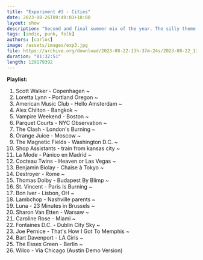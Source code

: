 ```yaml
---
title: "Experiment #3 - Cities"
date: 2023-08-26T09:49:03+10:00
layout: show
description: "Second and final summer mix of the year. The silly theme is songs with city names, and it's a fearless (maybe reckless) playlist with tracks from Scott Walker, The Clash, Thomas Dolby and others. Cheaper than renting an Airbnb!"
tags: [indie, punk, folk]
authors: [carlos]
image: /assets/images/exp3.jpg
file: https://archive.org/download/2023-08-22-13h-37m-24s/2023-08-22_13h37m24s.mp3
duration: "01:32:51"
length: 129179392
---
```


**Playlist:**

1.	Scott Walker - Copenhagen ~
2.	Loretta Lynn - Portland Oregon ~
3.	American Music Club	- Hello Amsterdam ~
4.	Alex Chilton - Bangkok ~
5.	Vampire Weekend - Boston ~
6.	Parquet Courts - NYC Observation ~
7.	The Clash - London's Burning ~
8.	Orange Juice - Moscow ~
9.	The Magnetic Fields - Washington D.C. ~
10.	Shop Assistants - train from kansas city ~
11.	La Mode	- Pánico en Madrid ~
12.	Cocteau Twins - Heaven or Las Vegas ~
13.	Benjamin Biolay - Chaise à Tokyo ~
14.	Destroyer - Rome ~
15.	Thomas Dolby - Budapest By Blimp ~
16.	St. Vincent - Paris Is Burning ~
17.	Bon Iver - Lisbon, OH ~
18.	Lambchop - Nashville parents ~
19.	Luna - 23 Minutes in Brussels ~
20.	Sharon Van Etten - Warsaw ~
21.	Caroline Rose - Miami ~
22.	Fontaines D.C. - Dublin City Sky ~
23.	Joe Pernice - That's How I Got To Memphis ~
24.	Bart Davenport - LA Girls ~
25.	The Essex Green - Berlin ~
26.	Wilco - Via Chicago (Austin Demo Version)
